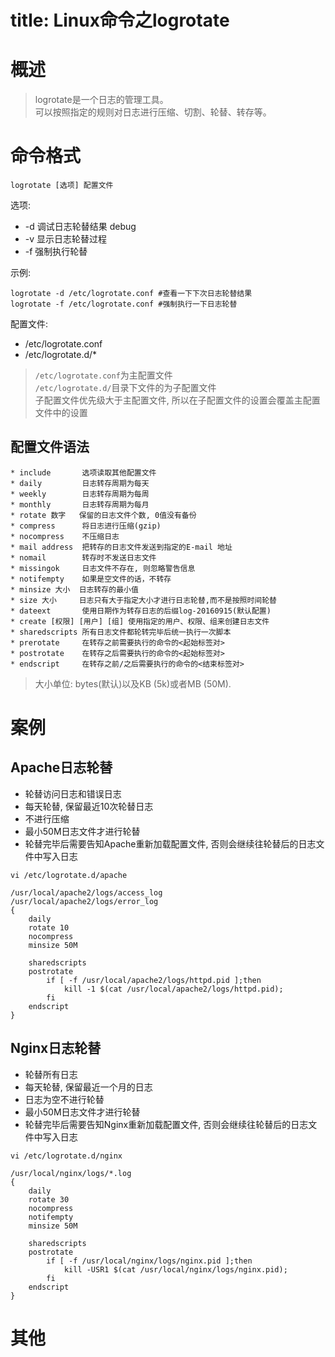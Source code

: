 title: Linux命令之logrotate
===========================

# 概述  

> logrotate是一个日志的管理工具。  
> 可以按照指定的规则对日志进行压缩、切割、轮替、转存等。

# 命令格式  

```shell
logrotate [选项] 配置文件
```

选项:  

* -d 调试日志轮替结果 debug
* -v 显示日志轮替过程
* -f 强制执行轮替

示例:  

```shell
logrotate -d /etc/logrotate.conf #查看一下下次日志轮替结果
logrotate -f /etc/logrotate.conf #强制执行一下日志轮替
```

配置文件:  

* /etc/logrotate.conf  
* /etc/logrotate.d/*

> `/etc/logrotate.conf`为主配置文件  
> `/etc/logrotate.d/`目录下文件的为子配置文件  
> 子配置文件优先级大于主配置文件, 所以在子配置文件的设置会覆盖主配置文件中的设置
 
## 配置文件语法   

```
* include       选项读取其他配置文件
* daily         日志转存周期为每天
* weekly        日志转存周期为每周
* monthly       日志转存周期为每月
* rotate 数字   保留的日志文件个数, 0值没有备份
* compress      将日志进行压缩(gzip)
* nocompress    不压缩日志
* mail address  把转存的日志文件发送到指定的E-mail 地址
* nomail        转存时不发送日志文件
* missingok     日志文件不存在, 则忽略警告信息
* notifempty    如果是空文件的话，不转存
* minsize 大小  日志转存的最小值
* size 大小     日志只有大于指定大小才进行日志轮替,而不是按照时间轮替
* dateext       使用日期作为转存日志的后缀log-20160915(默认配置)
* create [权限] [用户] [组] 使用指定的用户、权限、组来创建日志文件
* sharedscripts 所有日志文件都轮转完毕后统一执行一次脚本
* prerotate     在转存之前需要执行的命令的<起始标签对>
* postrotate    在转存之后需要执行的命令的<起始标签对>
* endscript     在转存之前/之后需要执行的命令的<结束标签对>
```

> 大小单位: bytes(默认)以及KB (5k)或者MB (50M).

# 案例  

## Apache日志轮替

* 轮替访问日志和错误日志
* 每天轮替, 保留最近10次轮替日志
* 不进行压缩
* 最小50M日志文件才进行轮替
* 轮替完毕后需要告知Apache重新加载配置文件, 否则会继续往轮替后的日志文件中写入日志 

```shell
vi /etc/logrotate.d/apache
```

```shell
/usr/local/apache2/logs/access_log
/usr/local/apache2/logs/error_log
{
    daily
    rotate 10
    nocompress
    minsize 50M

    sharedscripts
    postrotate
        if [ -f /usr/local/apache2/logs/httpd.pid ];then
            kill -1 $(cat /usr/local/apache2/logs/httpd.pid);
        fi
    endscript
}
```

## Nginx日志轮替

* 轮替所有日志
* 每天轮替, 保留最近一个月的日志
* 日志为空不进行轮替
* 最小50M日志文件才进行轮替
* 轮替完毕后需要告知Nginx重新加载配置文件, 否则会继续往轮替后的日志文件中写入日志 


```shell
vi /etc/logrotate.d/nginx
```

```shell
/usr/local/nginx/logs/*.log
{
    daily
    rotate 30
    nocompress
    notifempty
    minsize 50M

    sharedscripts
    postrotate
        if [ -f /usr/local/nginx/logs/nginx.pid ];then
            kill -USR1 $(cat /usr/local/nginx/logs/nginx.pid);
        fi
    endscript
}
```

# 其他  
